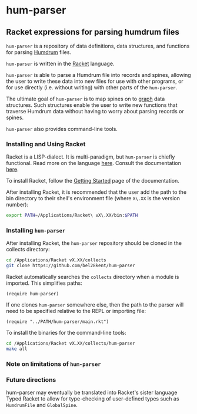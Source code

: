 # hum-parser
## Racket expressions for parsing humdrum files

`hum-parser` is a repository of data definitions, data structures, and functions
for parsing [Humdrum](http://www.humdrum.org) files.

`hum-parser` is written in the [Racket](https://docs.racket-lang.org) language.

`hum-parser` is able to parse a Humdrum file into records and spines, allowing
the user to write these data into new files for use with other programs, or for
use directly (i.e. without writing) with other parts of the `hum-parser`.

The ultimate goal of `hum-parser` is to map spines on to
[graph](https://en.wikipedia.org/wiki/Graph_(abstract_data_type)) data
structures. Such structures enable the user to write new functions that traverse
Humdrum data without having to worry about parsing records or spines.

`hum-parser` also provides command-line tools.

### Installing and Using Racket

Racket is a LISP-dialect. It is multi-paradigm, but `hum-parser` is chiefly
functional.
Read more on the language [here](https://en.wikipedia.org/wiki/Racket_(programming_language)).
Consult the documentation [here](https://docs.racket-lang.org).

To install Racket, follow the [Getting Started](https://docs.racket-lang.org/getting-started/index.html)
page of the documentation.

After installing Racket, it is recommended that the user add the path to the bin
directory to their shell's environment file (where `X\.XX` is the version number):

```sh
export PATH=/Applications/Racket\ vX\.XX/bin:$PATH
```

### Installing `hum-parser`
After installing Racket, the `hum-parser` repository should be cloned in the 
collects directory:

```sh
cd /Applications/Racket vX.XX/collects
git clone https://github.com/bel28kent/hum-parser
```

Racket automatically searches the `collects` directory when a module is imported.
This simplifies paths:

```racket
(require hum-parser)
```

If one clones `hum-parser` somewhere else, then the path to the parser will need
to be specified relative to the REPL or importing file:

```racket
(require "../PATH/hum-parser/main.rkt")

```

To install the binaries for the command-line tools:

```sh
cd /Applications/Racket vX.XX/collects/hum-parser
make all
```

### Note on limitations of `hum-parser`

### Future directions

hum-parser may eventually be translated into Racket's sister language Typed
Racket to allow for type-checking of user-defined types such as `HumdrumFile`
and `GlobalSpine`.
